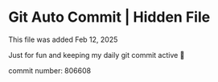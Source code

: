 # Git Auto Commit | Hidden File

This file was added Feb 12, 2025

Just for fun and keeping my daily git commit active 🤪

commit number: 806608

